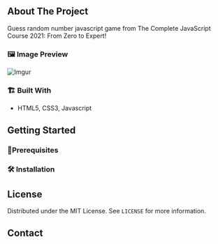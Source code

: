 <!-- ABOUT THE PROJECT -->

## About The Project

<!-- [![Product Name Screen Shot][product-screenshot]](https://example.com) -->

Guess random number javascript game from 
The Complete JavaScript Course 2021: From Zero to Expert!

### 🖼️ Image Preview
![Imgur](https://i.imgur.com/aWO3Kug.png)


### 🏗️ Built With

- HTML5, CSS3, Javascript

<!-- GETTING STARTED -->

## Getting Started

<!-- This is an example of how you may give instructions on setting up your project locally.
To get a local copy up and running follow these simple example steps. -->

### 📝️Prerequisites

<!-- This is an example of how to list things you need to use the software and how to install them. -->


### 🛠️ Installation



<!-- LICENSE -->

## License

Distributed under the MIT License. See `LICENSE` for more information.

<!-- CONTACT -->

## Contact

<!-- Your Name - [@your_twitter](https://twitter.com/your_username) - email@example.com -->

<!-- Project Link: [https://github.com/your_username/repo_name](https://github.com/your_username/repo_name) -->
